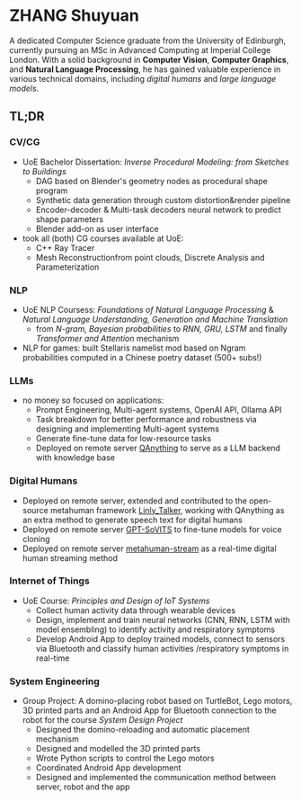 # ZHANG Shuyuan
A dedicated Computer Science graduate from the University of Edinburgh, currently pursuing an MSc in Advanced Computing at Imperial College London. With a solid background in **Computer Vision**, **Computer Graphics**, and **Natural Language Processing**, he has gained valuable experience in various technical domains, including *digital humans* and *large language models*.

## TL;DR
### CV/CG
- UoE Bachelor Dissertation: *Inverse Procedural Modeling: from Sketches to Buildings*
    - DAG based on Blender's geometry nodes as procedural shape program
    - Synthetic data generation through custom distortion&render pipeline
    - Encoder-decoder & Multi-task decoders neural network to predict shape parameters
    - Blender add-on as user interface
- took all (both) CG courses available at UoE: 
    - C++ Ray Tracer
    - Mesh Reconstructionfrom point clouds, Discrete Analysis and Parameterization

### NLP
- UoE NLP Coursess: *Foundations of Natural Language Processing* & *Natural Language Understanding, Generation and Machine Translation*
    - from *N-gram, Bayesian probabilities* to *RNN, GRU, LSTM* and finally *Transformer and Attention* mechanism
- NLP for games: built Stellaris namelist mod based on Ngram probabilities computed in a Chinese poetry dataset (500+ subs!)

### LLMs
- no money so focused on applications: 
    - Prompt Engineering, Multi-agent systems, OpenAI API, Ollama API
    - Task breakdown for better performance and robustness via designing and implementing Multi-agent systems
    - Generate fine-tune data for low-resource tasks
    - Deployed on remote server [QAnything](https://github.com/netease-youdao/QAnything) to serve as a LLM backend with knowledge base

### Digital Humans
- Deployed on remote server, extended and contributed to the open-source metahuman framework [Linly_Talker](https://github.com/Kedreamix/Linly-Talker), working with QAnything as an extra method to generate speech text for digital humans
- Deployed on remote server [GPT-SoVITS](https://github.com/RVC-Boss/GPT-SoVITS) to fine-tune models for voice cloning
- Deployed on remote server [metahuman-stream](https://github.com/lipku/metahuman-stream) as a real-time digital human streaming method

### Internet of Things
- UoE Course: *Principles and Design of IoT Systems*
    - Collect human activity data through wearable devices
    - Design, implement and train neural networks (CNN, RNN, LSTM with model ensembling) to identify activity and respiratory symptoms
    - Develop Android App to deploy trained models, connect to sensors via Bluetooth and classify human activities /respiratory symptoms in real-time

### System Engineering
- Group Project: A domino-placing robot based on TurtleBot, Lego motors, 3D printed parts and an Android App for Bluetooth connection to the robot for the course *System Design Project*
    - Designed the domino-reloading and automatic placement mechanism
    - Designed and modelled the 3D printed parts
    - Wrote Python scripts to control the Lego motors
    - Coordinated Android App development
    - Designed and implemented the communication method between server, robot and the app
